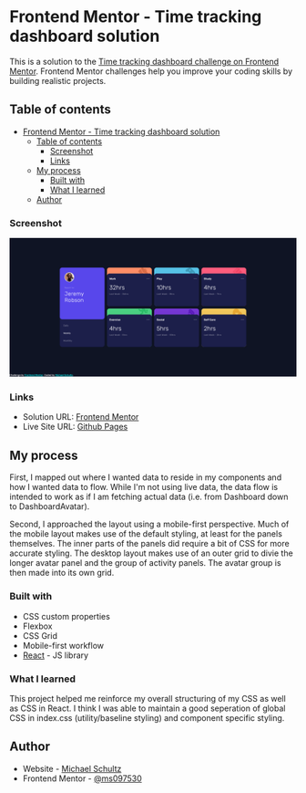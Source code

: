 # Frontend Mentor - Time tracking dashboard solution

This is a solution to the [Time tracking dashboard challenge on Frontend Mentor](https://www.frontendmentor.io/challenges/time-tracking-dashboard-UIQ7167Jw). Frontend Mentor challenges help you improve your coding skills by building realistic projects. 

## Table of contents

- [Frontend Mentor - Time tracking dashboard solution](#frontend-mentor---time-tracking-dashboard-solution)
  - [Table of contents](#table-of-contents)
    - [Screenshot](#screenshot)
    - [Links](#links)
  - [My process](#my-process)
    - [Built with](#built-with)
    - [What I learned](#what-i-learned)
  - [Author](#author)



### Screenshot

![](./frontend-mentor-dashboard.png)


### Links

- Solution URL: [Frontend Mentor](https://www.frontendmentor.io/solutions/timetracking-dashboard-using-react-and-vanilla-css-St7cFjvW9M)
- Live Site URL: [Github Pages](https://ms097530.github.io/Frontend-mentor-dashboard/)

## My process

First, I mapped out where I wanted data to reside in my components and how I wanted data to flow. While I'm not using live data, the data flow is intended to work as if I am fetching actual data (i.e. from Dashboard down to DashboardAvatar).

Second, I approached the layout using a mobile-first perspective. Much of the mobile layout makes use of the default styling, at least for the panels themselves. The inner parts of the panels did require a bit of CSS for more accurate styling. The desktop layout makes use of an outer grid to divie the longer avatar panel and the group of activity panels. The avatar group is then made into its own grid.


### Built with

- CSS custom properties
- Flexbox
- CSS Grid
- Mobile-first workflow
- [React](https://reactjs.org/) - JS library


### What I learned

This project helped me reinforce my overall structuring of my CSS as well as CSS in React. I think I was able to maintain a good seperation of global CSS in index.css (utility/baseline styling) and component specific styling.


## Author

- Website - [Michael Schultz](https://mschultz-portfolio.herokuapp.com/)
- Frontend Mentor - [@ms097530](https://www.frontendmentor.io/profile/ms097530)

